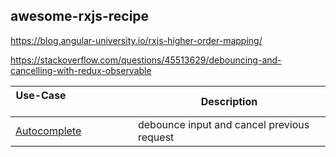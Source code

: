 ## awesome-rxjs-recipe

https://blog.angular-university.io/rxjs-higher-order-mapping/

https://stackoverflow.com/questions/45513629/debouncing-and-cancelling-with-redux-observable

| Use-Case&nbsp; &nbsp; &nbsp; &nbsp; &nbsp; &nbsp; &nbsp; &nbsp; &nbsp; &nbsp; &nbsp; &nbsp; &nbsp; &nbsp; | Description                                                        |
| -------------------------------------------------------------------------------------------------------- | ------------------------------------------------------------------ |
| [Autocomplete](https://blog.strongbrew.io/building-a-safe-autocomplete-operator-with-rxjs/) | debounce input and cancel previous request
